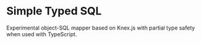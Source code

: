# Simple Typed SQL

Experimental object-SQL mapper based on Knex.js with partial type safety when used with TypeScript.
